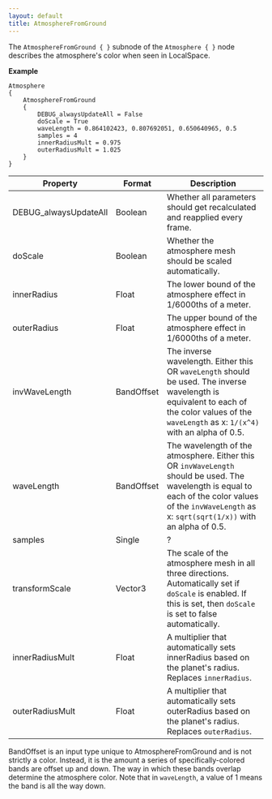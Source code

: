 ```yaml
---
layout: default
title: AtmosphereFromGround
---
```


The `AtmosphereFromGround { }` subnode of the `Atmosphere { }` node describes the atmosphere's color when seen in LocalSpace.

**Example**
```
Atmosphere
{
	AtmosphereFromGround
	{
		DEBUG_alwaysUpdateAll = False
		doScale = True
		waveLength = 0.864102423, 0.807692051, 0.650640965, 0.5
		samples = 4
		innerRadiusMult = 0.975
		outerRadiusMult = 1.025
	}
}
```

|Property|Format|Description|
|--------|------|-----------|
|DEBUG_alwaysUpdateAll|Boolean|Whether all parameters should get recalculated and reapplied every frame.|
|doScale|Boolean|Whether the atmosphere mesh should be scaled automatically.|
|innerRadius|Float|The lower bound of the atmosphere effect in 1/6000ths of a meter.|
|outerRadius|Float|The upper bound of the atmosphere effect in 1/6000ths of a meter.|
|invWaveLength|BandOffset|The inverse wavelength. Either this OR `waveLength` should be used. The inverse wavelength is equivalent to each of the color values of the `waveLength` as x: `1/(x^4)` with an alpha of 0.5.|
|waveLength|BandOffset|The wavelength of the atmosphere. Either this OR `invWaveLength` should be used. The wavelength is equal to each of the color values of the `invWaveLength` as x: `sqrt(sqrt(1/x))` with an alpha of 0.5.|
|samples|Single|?|
|transformScale|Vector3|The scale of the atmosphere mesh in all three directions. Automatically set if `doScale` is enabled. If this is set, then `doScale` is set to false automatically.|
|innerRadiusMult|Float|A multiplier that automatically sets innerRadius based on the planet's radius. Replaces `innerRadius`.|
|outerRadiusMult|Float|A multiplier that automatically sets outerRadius based on the planet's radius. Replaces `outerRadius`.|

BandOffset is an input type unique to AtmosphereFromGround and is not strictly a color. Instead, it is the amount a series of specifically-colored bands are offset up and down. The way in which these bands overlap determine the atmosphere color. Note that in `waveLength`, a value of 1 means the band is all the way down.
